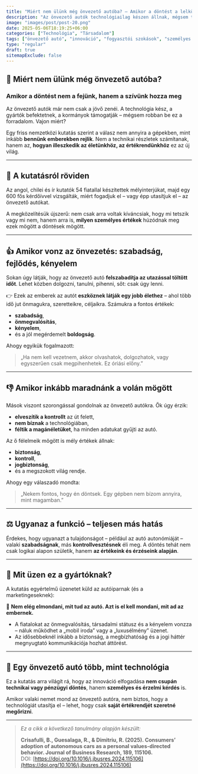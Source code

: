 ```yaml
---
title: "Miért nem ülünk még önvezető autóba? – Amikor a döntést a lelkünk hozza meg"
description: "Az önvezető autók technológiailag készen állnak, mégsem törnek utat maguknak könnyen. Egy friss kutatás megmutatja, hogy a döntés sokkal inkább az értékrendünkről szól, mint a technológiáról."
image: "images/post/post-20.png"
date: 2025-05-06T18:19:25+06:00
categories: ["Technológia", "Társadalom"]
tags: ["önvezető autó", "innováció", "fogyasztói szokások", "személyes értékek"]
type: "regular"
draft: true
sitemapExclude: false
---
```


## 🚗 Miért nem ülünk még önvezető autóba?  
### Amikor a döntést nem a fejünk, hanem a szívünk hozza meg

Az önvezető autók már nem csak a jövő zenéi. A technológia kész, a gyártók befektetnek, a kormányok támogatják – mégsem robban be ez a forradalom. Vajon miért?

Egy friss nemzetközi kutatás szerint a válasz nem annyira a gépekben, mint inkább **bennünk emberekben rejlik**. Nem a technikai részletek számítanak, hanem az, **hogyan illeszkedik az életünkhöz, az értékrendünkhöz** ez az új világ.

---

## 💬 A kutatásról röviden

Az angol, chilei és ír kutatók 54 fiatallal készítettek mélyinterjúkat, majd egy 600 fős kérdőívvel vizsgálták, miért fogadjuk el – vagy épp utasítjuk el – az önvezető autókat.

A megközelítésük újszerű: nem csak arra voltak kíváncsiak, hogy mi tetszik vagy mi nem, hanem arra is, **milyen személyes értékek** húzódnak meg ezek mögött a döntések mögött.

---

## 👍 Amikor vonz az önvezetés: szabadság, fejlődés, kényelem

Sokan úgy látják, hogy az önvezető autó **felszabadítja az utazással töltött időt**. Lehet közben dolgozni, tanulni, pihenni, sőt: csak úgy lenni.

👉 Ezek az emberek az autót **eszköznek látják egy jobb élethez** – ahol több idő jut önmagukra, szeretteikre, céljaikra. Számukra a fontos értékek:  
- **szabadság**,  
- **önmegvalósítás**,  
- **kényelem**,  
- és a jól megérdemelt **boldogság**.  

Ahogy egyikük fogalmazott:
> „Ha nem kell vezetnem, akkor olvashatok, dolgozhatok, vagy egyszerűen csak megpihenhetek. Ez óriási előny.”

---

## 👎 Amikor inkább maradnánk a volán mögött

Mások viszont szorongással gondolnak az önvezető autókra. Ők úgy érzik:
- **elveszítik a kontrollt** az út felett,
- **nem bíznak** a technológiában,
- **féltik a magánéletüket**, ha minden adatukat gyűjti az autó.

Az ő félelmeik mögött is mély értékek állnak:  
- **biztonság**,  
- **kontroll**,  
- **jogbiztonság**,  
- és a megszokott világ rendje.

Ahogy egy válaszadó mondta:
> „Nekem fontos, hogy én döntsek. Egy gépben nem bízom annyira, mint magamban.”

---

## ⚖️ Ugyanaz a funkció – teljesen más hatás

Érdekes, hogy ugyanazt a tulajdonságot – például az autó autonómiáját – valaki **szabadságnak**, más **kontrollvesztésnek** éli meg. A döntés tehát nem csak logikai alapon születik, hanem **az értékeink és érzéseink alapján**.

---

## 🧭 Mit üzen ez a gyártóknak?

A kutatás egyértelmű üzenetet küld az autóiparnak (és a marketingeseknek):

🎯 **Nem elég elmondani, mit tud az autó. Azt is el kell mondani, mit ad az embernek.**

- A fiatalokat az önmegvalósítás, társadalmi státusz és a kényelem vonzza – náluk működhet a „mobil iroda” vagy a „luxusélmény” üzenet.
- Az idősebbeknél inkább a biztonság, a megbízhatóság és a jogi háttér megnyugtató kommunikációja hozhat áttörést.

---

## 🧠 Egy önvezető autó több, mint technológia

Ez a kutatás arra világít rá, hogy az innováció elfogadása **nem csupán technikai vagy pénzügyi döntés**, hanem **személyes és érzelmi kérdés** is.  

Amikor valaki nemet mond az önvezető autóra, nem biztos, hogy a technológiát utasítja el – lehet, hogy csak **saját értékrendjét szeretné megőrizni**.

---

> *Ez a cikk a következő tanulmány alapján készült:*
>  
> **Crisafulli, B., Guesalaga, R., & Dimitriu, R. (2025). Consumers’ adoption of autonomous cars as a personal values-directed behavior. Journal of Business Research, 189, 115106.**  
> DOI: [https://doi.org/10.1016/j.jbusres.2024.115106](https://doi.org/10.1016/j.jbusres.2024.115106)
